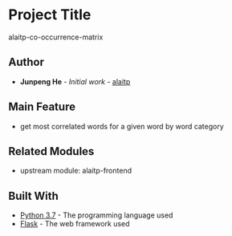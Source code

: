 # Project Title

alaitp-co-occurrence-matrix

## Author

* **Junpeng He** - *Initial work* - [alaitp](https://junpengalaitp.github.io/alaitp-frontend/)

## Main Feature
* get most correlated words for a given word by word category

## Related Modules
* upstream module: alaitp-frontend

## Built With

* [Python 3.7](https://www.python.org/) - The programming language used
* [Flask](https://flask.palletsprojects.com/) - The web framework used


